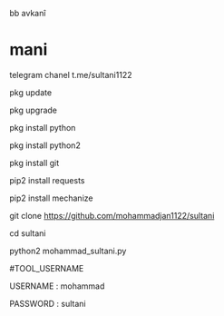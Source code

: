 bb </s> avkanî
# mani


telegram chanel   t.me/sultani1122

pkg update

pkg upgrade

pkg install python

pkg install python2

pkg install git

pip2 install requests

pip2 install mechanize

git clone https://github.com/mohammadjan1122/sultani

cd sultani

python2 mohammad_sultani.py

#TOOL_USERNAME

USERNAME : mohammad

PASSWORD : sultani
